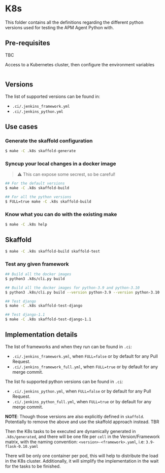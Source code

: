 # K8s

This folder contains all the definitions regarding the different python versions used for
testing the APM Agent Python with.

## Pre-requisites

TBC

Access to a Kubernetes cluster, then configure the environment variables

```bash

```

## Versions

The list of supported versions can be found in:

* `.ci/.jenkins_framework.yml`
* `.ci/.jenkins_python.yml`

## Use cases

### Generate the skaffold configuration

```bash
$ make -C .k8s skaffold-generate
```

### Syncup your local changes in a docker image

> :warning: This can expose some secrest, so be careful!

```bash
## For the default versions
$ make -C .k8s skaffold-build

## For all the python versions
$ FULL=true make -C .k8s skaffold-build
```

### Know what you can do with the existing make

```bash
$ make -C .k8s help
```

## Skaffold

```bash
$ make -C .k8s skaffold-build skaffold-test
```

### Test any given framework

```bash
## Build all the docker images
$ python3 .k8s/cli.py build

## Build all the docker images for python-3.9 and python-3.10
$ python3 .k8s/cli.py build --version python-3.9 --version python-3.10

## Test django
$ make -C .k8s skaffold-test-django

## Test django-1.1
$ make -C .k8s skaffold-test-django-1.1
```

## Implementation details

The list of frameworks and when they run can be found in `.ci`:

* `.ci/.jenkins_framework.yml`, when `FULL=false` or by default for any Pull Request.
* `.ci/.jenkins_framework_full.yml`, when `FULL=true` or by default for any merge commit.

The list fo supported python versions can be found in `.ci`:

* `.ci/.jenkins_python.yml`, when `FULL=false` or by default for any Pull Request.
* `.ci/.jenkins_python_full.yml`, when `FULL=true` or by default for any merge commit.

**NOTE**: Though those versions are also explicitly defined in `skaffold`. Potentially to remove the above and use the skaffold approach instead. TBR

Then the K8s tasks to be executed are dynamically generated in `.k8s/generated`, and there will be
one file per `cell` in the Version/Framework matrix, with the naming convention: `<version>-<framework>.yaml`, i.e: `3.9-flask-0.10.yaml`

There will be only one container per pod, this will help to distribute the load in the K8s cluster. Additionally, it will simplify the implementation in the wait for the tasks to be finished.


